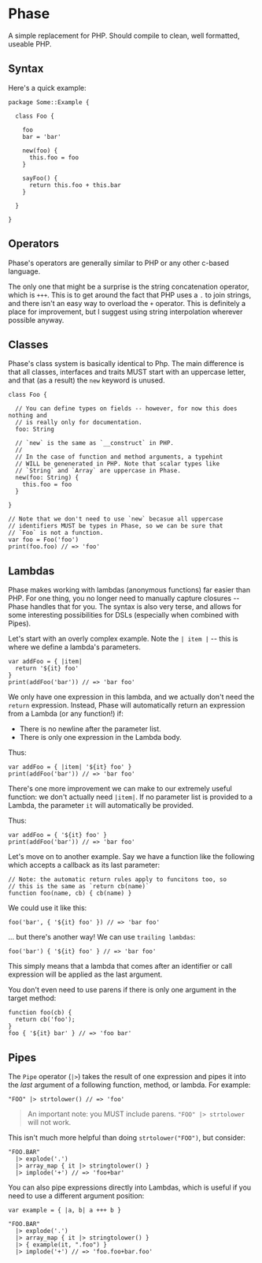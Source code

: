Phase
=====
A simple replacement for PHP. Should compile to clean, well formatted, useable PHP.

Syntax
------
Here's a quick example:

```phase
package Some::Example {

  class Foo {

    foo
    bar = 'bar'

    new(foo) {
      this.foo = foo
    }

    sayFoo() {
      return this.foo + this.bar
    }

  }

}
```

Operators
---------
Phase's operators are generally similar to PHP or any other c-based language.

The only one that might be a surprise is the string concatenation operator, which is `+++`. This is to get around the fact that PHP uses a `.` to join strings, and there isn't an easy way to overload the `+` operator. This is definitely a place for improvement, but I suggest using string interpolation wherever possible anyway.

Classes
-------
Phase's class system is basically identical to Php. The main difference is that all classes, interfaces and traits MUST start with an uppercase letter, and that (as a result) the `new` keyword is unused.

```
class Foo {
  
  // You can define types on fields -- however, for now this does nothing and
  // is really only for documentation.
  foo: String
  
  // `new` is the same as `__construct` in PHP.
  //
  // In the case of function and method arguments, a typehint
  // WILL be genenerated in PHP. Note that scalar types like
  // `String` and `Array` are uppercase in Phase.
  new(foo: String) {
    this.foo = foo
  }

}

// Note that we don't need to use `new` becasue all uppercase
// identifiers MUST be types in Phase, so we can be sure that
// `Foo` is not a function.
var foo = Foo('foo')
print(foo.foo) // => 'foo'
```

Lambdas
-------
Phase makes working with lambdas (anonymous functions) far easier than PHP. For one thing, you no longer need to manually capture closures -- Phase handles that for you. The syntax is also very terse, and allows for some interesting possibilities for DSLs (especially when combined with Pipes).

Let's start with an overly complex example. Note the `| item |` -- this is where we define a lambda's parameters.

```phase
var addFoo = { |item|
  return '${it} foo'
}
print(addFoo('bar')) // => 'bar foo'  
```

We only have one expression in this lambda, and we actually don't need the `return` expression. Instead, Phase will automatically return an expression from a Lambda (or any function!) if:

- There is no newline after the parameter list.
- There is only one expression in the Lambda body.

Thus:

```phase
var addFoo = { |item| '${it} foo' }
print(addFoo('bar')) // => 'bar foo'  
```

There's one more improvement we can make to our extremely useful function: we don't actually need `|item|`. If no parameter list is provided to a Lambda, the parameter `it` will automatically be provided.

Thus:

```phase
var addFoo = { '${it} foo' }
print(addFoo('bar')) // => 'bar foo'  
```

Let's move on to another example. Say we have a function like the following which accepts a callback as its last parameter:

```phase
// Note: the automatic return rules apply to funcitons too, so
// this is the same as `return cb(name)`
function foo(name, cb) { cb(name) }
```

We could use it like this:

```phase
foo('bar', { '${it} foo' }) // => 'bar foo'
```

... but there's another way! We can use `trailing lambdas`:

```phase
foo('bar') { '${it} foo' } // => 'bar foo'
```

This simply means that a lambda that comes after an identifier or call expression will be applied as the last argument.

You don't even need to use parens if there is only one argument in the target method:

```
function foo(cb) {
  return cb('foo');
}
foo { '${it} bar' } // => 'foo bar'
```

Pipes
-----
The `Pipe` operator (`|>`) takes the result of one expression and pipes it into the _last_ argument of a following function, method, or lambda. For example:

```
"FOO" |> strtolower() // => 'foo'
```

> An important note: you MUST include parens. `"FOO" |> strtolower` will not work.

This isn't much more helpful than doing `strtolower("FOO")`, but consider:

```
"FOO.BAR"
  |> explode('.')
  |> array_map { it |> stringtolower() }
  |> implode('+') // => 'foo+bar'
```

You can also pipe expressions directly into Lambdas, which is useful if you need to use a different argument position:

```
var example = { |a, b| a +++ b }

"FOO.BAR"
  |> explode('.')
  |> array_map { it |> stringtolower() }
  |> { example(it, ".foo") }
  |> implode('+') // => 'foo.foo+bar.foo'
```

